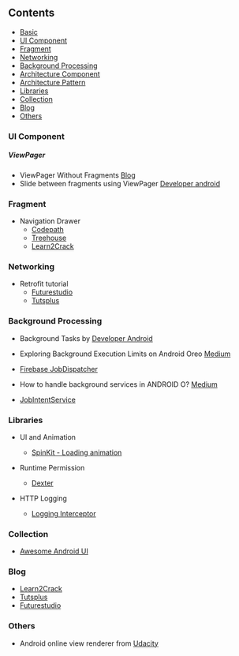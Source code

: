 
## Contents

* [Basic](#basic)
* [UI Component](#ui-component)
* [Fragment](#fragment)
* [Networking](#networking)
* [Background Processing](#background-processing)
* [Architecture Component](#architecture-component)
* [Architecture Pattern](#architecture-pattern)
* [Libraries](#libraries)
* [Collection](#collection)
* [Blog](#blog)
* [Others](#others)

### UI Component

##### ViewPager

* ViewPager Without Fragments [Blog](https://www.bignerdranch.com/blog/viewpager-without-fragments/)
* Slide between fragments using ViewPager [Developer android](https://developer.android.com/training/animation/screen-slide.html#views)


### Fragment

* Navigation Drawer
  * [Codepath](https://guides.codepath.com/android/Fragment-Navigation-Drawer)
  * [Treehouse](https://blog.teamtreehouse.com/add-navigation-drawer-android)
  * [Learn2Crack](https://www.learn2crack.com/2016/03/android-material-design-sliding-navigation-drawer.html)

### Networking

* Retrofit tutorial
  * [Futurestudio](https://futurestud.io/tutorials/retrofit-getting-started-and-android-client)
  * [Tutsplus](https://code.tutsplus.com/tutorials/sending-data-with-retrofit-2-http-client-for-android--cms-27845)


### Background Processing

* Background Tasks by [Developer Android](https://developer.android.com/training/best-background)

* Exploring Background Execution Limits on Android Oreo [Medium](https://medium.com/exploring-android/exploring-background-execution-limits-on-android-oreo-ab384762a66c)

* [Firebase JobDispatcher](https://github.com/firebase/firebase-jobdispatcher-android)

* How to handle background services in ANDROID O? [Medium](https://medium.com/@kevalpatel2106/how-to-handle-background-services-in-android-o-f96783e65268)
* [JobIntentService](https://developer.android.com/reference/android/support/v4/app/JobIntentService)

### Libraries

* UI and Animation

  * [SpinKit - Loading animation](https://github.com/ybq/Android-SpinKit)


* Runtime Permission

  * [Dexter](https://github.com/Karumi/Dexter)


* HTTP Logging

  * [Logging Interceptor](https://github.com/square/okhttp/tree/master/okhttp-logging-interceptor)

### Collection

* [Awesome Android UI](https://github.com/wasabeef/awesome-android-ui/blob/master/pages/Progress.md)

### Blog

* [Learn2Crack](https://www.learn2crack.com/category/androiddev)
* [Tutsplus](https://code.tutsplus.com/categories/android)
* [Futurestudio](https://futurestud.io/tutorials)


### Others
* Android online view renderer from [Udacity](https://labs.udacity.com/android-visualizer/#/android/sandbox)

